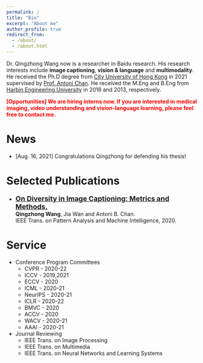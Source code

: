 ```yaml
---
permalink: /
title: "Bio"
excerpt: "About me"
author_profile: true
redirect_from: 
  - /about/
  - /about.html
---
```


Dr. Qingzhong Wang now is a researcher in Baidu research. His research interests include **image captioning**, **vision & language** and **multimodality**. He received the Ph.D degree from [City University of Hong Kong](https://www.cs.cityu.edu.hk/) in 2021 supervised by [Prof. Antoni Chan](https://www.cs.cityu.edu.hk/~abchan/). He received the M.Eng and B.Eng from [Harbin Engineering University](http://www.hrbeu.edu.cn/) in 2016 and 2013, respectively.

<span style="color:red">**[Opportunities] We are hiring interns now. If you are interested in medical imaging, video understanding and vision-language learning, please feel free to contact me.**</span>

News
======
* [Aug. 16, 2021] Congratulations Qingzhong for defending his thesis!

Selected Publications
======
* [<font size=4.5> <strong>On Diversity in Image Captioning: Metrics and Methods.</strong></font>](http://visal.cs.cityu.edu.hk/static/pubs/journal/pami20-diverse.pdf) \
**Qingzhong Wang**, Jia Wan and Antoni B. Chan. \
IEEE Trans. on Pattern Analysis and Machine Intelligence, 2020.

Service
=======
* Conference Program Committees
  * CVPR - 2020-22
  * ICCV - 2019,2021
  * ECCV - 2020
  * ICML - 2020-21
  * NeurIPS - 2020-21
  * ICLR - 2020-22
  * BMVC - 2020
  * ACCV - 2020
  * WACV - 2020-21
  * AAAI - 2020-21
* Journal Reviewing
  * IEEE Trans. on Image Processing
  * IEEE Trans. on Multimedia
  * IEEE Trans. on Neural Networks and Learning Systems


